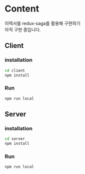 # Content
이력서를 redux-saga를 활용해 구현하기  
아직 구현 중입니다.
## Client
### installation
```bash
cd client
npm install
```
### Run
```bash
npm run local
```
## Server
### installation
```bash
cd server
npm install
```
### Run
```bash
npm run local
```
